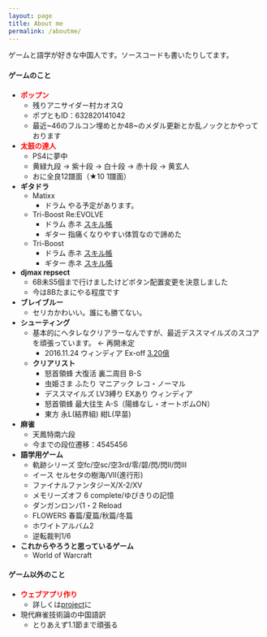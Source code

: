 ```yaml
---
layout: page
title: About me
permalink: /aboutme/
---
```


ゲームと語学が好きな中国人です。ソースコードも書いたりしてます。

#### **ゲームのこと**
* **<font color="red">ポップン</font>**
  * 残りアニサイダー村カオスQ
  * ポプともID：632820141042
  * 最近~46のフルコン埋めとか48~のメダル更新とか乱ノックとかやっております
* **<font color="red">太鼓の達人</font>**
  * PS4に夢中
  * 黄緑九段 -> 紫十段 -> 白十段 -> 赤十段 -> 黄玄人
  * おに全良12譜面（★10 1譜面）
* **ギタドラ**
  * Matixx
    * ドラム やる予定があります。
  * Tri-Boost Re:EVOLVE
    * ドラム 赤ネ [スキル帳](https://gitadora-skill-viewer.herokuapp.com/tbre/1/d)
    * ギター 指痛くなりやすい体質なので諦めた
  * Tri-Boost
    * ドラム 赤ネ [スキル帳](https://gitadora-skill-viewer.herokuapp.com/tb/1/d) 
    * ギター 赤ネ [スキル帳](https://gitadora-skill-viewer.herokuapp.com/tb/1/g) 
* **djmax repsect**
  * 6B未S5個まで行けましたけどボタン配置変更を決意しました
  * 今は8Bたまにやる程度です
* **ブレイブルー**
  * セリカかわいい。誰にも勝てない。
* **シューティング**
  * 基本的にヘタレなクリアラーなんですが、最近デススマイルズのスコアを頑張っています。 <- 再開未定
    * 2016.11.24 ウィンディア Ex-off [3.20億](https://twitter.com/ssdh233/status/801364272563572737)
  * **クリアリスト**
    * 怒首領蜂 大復活 裏二周目 B-S
    * 虫姫さま ふたり マニアック レコ・ノーマル
    * デススマイルズ LV3縛り EXあり ウィンディア
    * 怒首領蜂 最大往生 A-S（陽蜂なし・オートボムON）
    * 東方 永L(結界組) 紺L(早苗)
* **麻雀**
  * 天鳳特南六段
  * 今までの段位遷移：4545456
* **語学用ゲーム**
  * 軌跡シリーズ 空fc/空sc/空3rd/零/碧/閃/閃II/閃III
  * イース セルセタの樹海/VII(進行形)
  * ファイナルファンタジーX/X-2/XV
  * メモリーズオフ 6 complete/ゆびきりの記憶
  * ダンガンロンパ1・2 Reload
  * FLOWERS 春篇/夏篇/秋篇/冬篇
  * ホワイトアルバム2
  * 逆転裁判1/6
* **これからやろうと思っているゲーム**
  * World of Warcraft

#### **ゲーム以外のこと**
* **<font color="red">ウェブアプリ作り</font>**
  * 詳しくは[project](/project)に
* 現代麻雀技術論の中国語訳
  * とりあえず1.1節まで頑張る